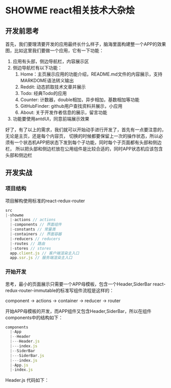 # SHOWME react相关技术大杂烩

## 开发前思考
首先，我们要理清要开发的应用最终长什么样子，脑海里面构建整一个APP的效果图，比如这里我们要做一个应用，它有一下功能：
1. 应用有头部，侧边导航栏，内容展示区
2. 侧边导航栏有以下功能：
    1. Home：主页展示应用的功能介绍，README.md文件的内容展示，支持MARKDOME语法转义输出
    2. Reddit: 动态抓取技术文章并展示
    3. Todo: 经典Todo的应用
    4. Counter: 计数器，double相加，异步相加，基数相加等功能
    5. GitHubFinder: github用户查找资料并展示，小应用
    6. About: 关于开发作者信息的展示，留言功能
3. 功能要使用antdUI，同意前端展示效果

好了，有了以上的需求，我们就可以开始动手进行开发了，首先有一点要注意的，无论是主页，还是每个内容页，
切换的时候都要保留上一次的操作状态，所以必须有一个状态机APP把状态下发到每个子功能，同时每个子页面都有头部和侧边栏，
所以把头部和侧边栏放在公用组件是比较合适的，同时APP状态机应该包含头部和侧边栏

## 开发实战
### 项目结构
项目解构使用标准的react-redux-router
````javascript
src
|-showme
  |-actions // actions
  |-components // 界面组件
  |-constants // 常量类 
  |-containers // 界面容器
  |-reducers // reducers
  |-routes // 路由
  |-stores // stores
  app.client.js // 客户端渲染主入口
  app.ssr.js // 服务端渲染主入口
````

### 开始开发
思考，最小的页面展示只需要一个APP母模板，包含一个Header,SiderBar
react-redux-router-immutable的标准写组件流程是这样的：

component -> actions -> container -> reducer -> router

开始APP母模板的开发，而APP组件又包含Header,SiderBar，所以在组件components中的结构如下：
````javascript
components
  |-App
  |--Header
  |---Header.js
  |---index.js
  |--SiderBar
  |---SiderBar.js
  |---index.js
  |-App.js
  |-index.js
````
Header.js 代码如下：
